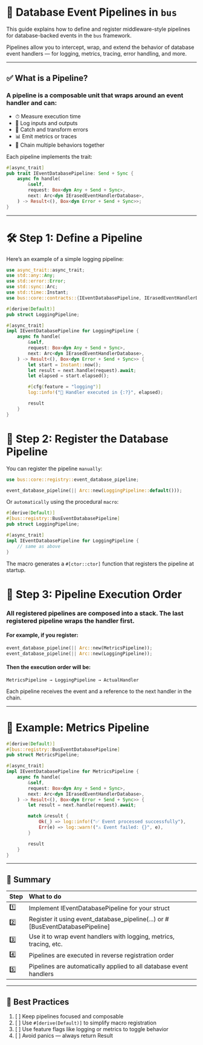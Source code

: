 # 🧩 Database Event Pipelines in `bus`

This guide explains how to define and register middleware-style pipelines for database-backed events in the `bus` framework. 

Pipelines allow you to intercept, wrap, and extend the behavior of database event handlers — for logging, metrics, tracing, error handling, and more.

---

## ✅ What is a Pipeline?
### A pipeline is a composable unit that wraps around an event handler and can:

* ⏱ Measure execution time
* 🧾 Log inputs and outputs
* 🧪 Catch and transform errors
* 📊 Emit metrics or traces
* 🔁 Chain multiple behaviors together

Each pipeline implements the trait:

```rust
#[async_trait]
pub trait IEventDatabasePipeline: Send + Sync {
    async fn handle(
        &self,
        request: Box<dyn Any + Send + Sync>,
        next: Arc<dyn IErasedEventHandlerDatabase>,
    ) -> Result<(), Box<dyn Error + Send + Sync>>;
}
```

---

# 🛠 Step 1: Define a Pipeline

Here’s an example of a simple logging pipeline:

```rust
use async_trait::async_trait;
use std::any::Any;
use std::error::Error;
use std::sync::Arc;
use std::time::Instant;
use bus::core::contracts::{IEventDatabasePipeline, IErasedEventHandlerDatabase};

#[derive(Default)]
pub struct LoggingPipeline;

#[async_trait]
impl IEventDatabasePipeline for LoggingPipeline {
    async fn handle(
        &self,
        request: Box<dyn Any + Send + Sync>,
        next: Arc<dyn IErasedEventHandlerDatabase>,
    ) -> Result<(), Box<dyn Error + Send + Sync>> {
        let start = Instant::now();
        let result = next.handle(request).await;
        let elapsed = start.elapsed();

        #[cfg(feature = "logging")]
        log::info!("🧭 Handler executed in {:?}", elapsed);

        result
    }
}
```

# 🧩 Step 2: Register the Database Pipeline

You can register the pipeline `manually`:

```rust
use bus::core::registry::event_database_pipeline;

event_database_pipeline(|| Arc::new(LoggingPipeline::default()));
```

Or `automatically` using the procedural `macro`:

```rust
#[derive(Default)]
#[bus::registry::BusEventDatabasePipeline]
pub struct LoggingPipeline;

#[async_trait]
impl IEventDatabasePipeline for LoggingPipeline {
    // same as above
}
```

The macro generates a `#[ctor::ctor]` function that registers the pipeline at startup.


# 🔁 Step 3: Pipeline Execution Order

### All registered pipelines are composed into a stack. The last registered pipeline wraps the handler first.

#### For example, if you register:

```rust
event_database_pipeline(|| Arc::new(MetricsPipeline));
event_database_pipeline(|| Arc::new(LoggingPipeline));
```

#### Then the execution order will be:

```
MetricsPipeline → LoggingPipeline → ActualHandler
```

Each pipeline receives the event and a reference to the next handler in the chain.


---

# 🧪 Example: Metrics Pipeline

```rust
#[derive(Default)]
#[bus::registry::BusEventDatabasePipeline]
pub struct MetricsPipeline;

#[async_trait]
impl IEventDatabasePipeline for MetricsPipeline {
    async fn handle(
        &self,
        request: Box<dyn Any + Send + Sync>,
        next: Arc<dyn IErasedEventHandlerDatabase>,
    ) -> Result<(), Box<dyn Error + Send + Sync>> {
        let result = next.handle(request).await;

        match &result {
            Ok(_) => log::info!("✅ Event processed successfully"),
            Err(e) => log::warn!("⚠️ Event failed: {}", e),
        }

        result
    }
}
```

---

## 🧼 Summary

| Step      | What to do   |
|:----------|:-------------|
| 1️⃣	    | Implement IEventDatabasePipeline for your struct  |
| 2️⃣	    | Register it using event_database_pipeline(...) or #[BusEventDatabasePipeline]    |
| 3️⃣	    | Use it to wrap event handlers with logging, metrics, tracing, etc.    |
| 4️⃣	    | Pipelines are executed in reverse registration order    |
| 5️⃣	    | Pipelines are automatically applied to all database event handlers    |


---

## 🧠 Best Practices

1. [ ] Keep pipelines focused and composable
2. [ ] Use `#[derive(Default)]` to simplify macro registration
3. [ ] Use feature flags like logging or metrics to toggle behavior
4. [ ] Avoid panics — always return Result

